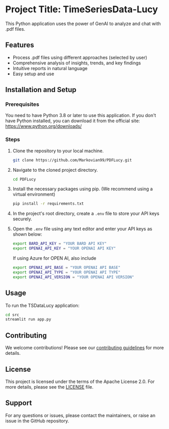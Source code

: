 # Project Title: TimeSeriesData-Lucy

This Python application uses the power of GenAI to analyze and chat with .pdf files. 

## Features
- Process .pdf files using different approaches (selected by user)
- Comprehensive analysis of insights, trends, and key findings
- Intuitive reports in natural language
- Easy setup and use

## Installation and Setup

### Prerequisites

You need to have Python 3.8 or later to use this application. If you don't have Python installed, you can download it from the official site: https://www.python.org/downloads/

### Steps

1. Clone the repository to your local machine.

   ```bash
   git clone https://github.com/Markovian99/PDFLucy.git
   ```
   
2. Navigate to the cloned project directory.

   ```bash
   cd PDFLucy
   ```
   
3. Install the necessary packages using pip. (We recommend using a virtual environment)

   ```bash
   pip install -r requirements.txt
   ```
   
4. In the project's root directory, create a `.env` file to store your API keys securely.
   
5. Open the `.env` file using any text editor and enter your API keys as shown below:

   ```bash
   export BARD_API_KEY = "YOUR BARD API KEY"
   export OPENAI_API_KEY = "YOUR OPENAI API KEY"
   ```
   If using Azure for OPEN AI, also include
   ```bash
   export OPENAI_API_BASE = "YOUR OPENAI API BASE"
   export OPENAI_API_TYPE = "YOUR OPENAI API TYPE"
   export OPENAI_API_VERSION = "YOUR OPENAI API VERSION"
   ```

## Usage

To run the TSDataLucy application:

```bash
cd src
streamlit run app.py
```

## Contributing

We welcome contributions! Please see our [contributing guidelines](CONTRIBUTING.md) for more details.

## License

This project is licensed under the terms of the Apache License 2.0. For more details, please see the [LICENSE](LICENSE) file.

## Support

For any questions or issues, please contact the maintainers, or raise an issue in the GitHub repository.
